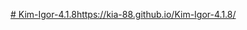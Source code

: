 [# Kim-Igor-4.1.8](https://kia-88.github.io/Kim-Igor-4.1.8/)https://kia-88.github.io/Kim-Igor-4.1.8/
